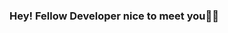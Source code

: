 ### Hey! Fellow Developer nice to meet you🌺🌼

<!--
**Aaishpra/Aaishpra** is a ✨ _special_ ✨ repository because its `README.md` (this file) appears on your GitHub profile.

<img src='https://giffiles.alphacoders.com/362/36246.gif' />
